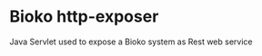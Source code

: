 # Bioko http-exposer

Java Servlet used to expose a Bioko system as Rest web service

<!-- [![Build Status](https://travis-ci.org/bioko/http-exposer.png?branch=dev)](https://travis-ci.org/bioko/http-exposer) -->
